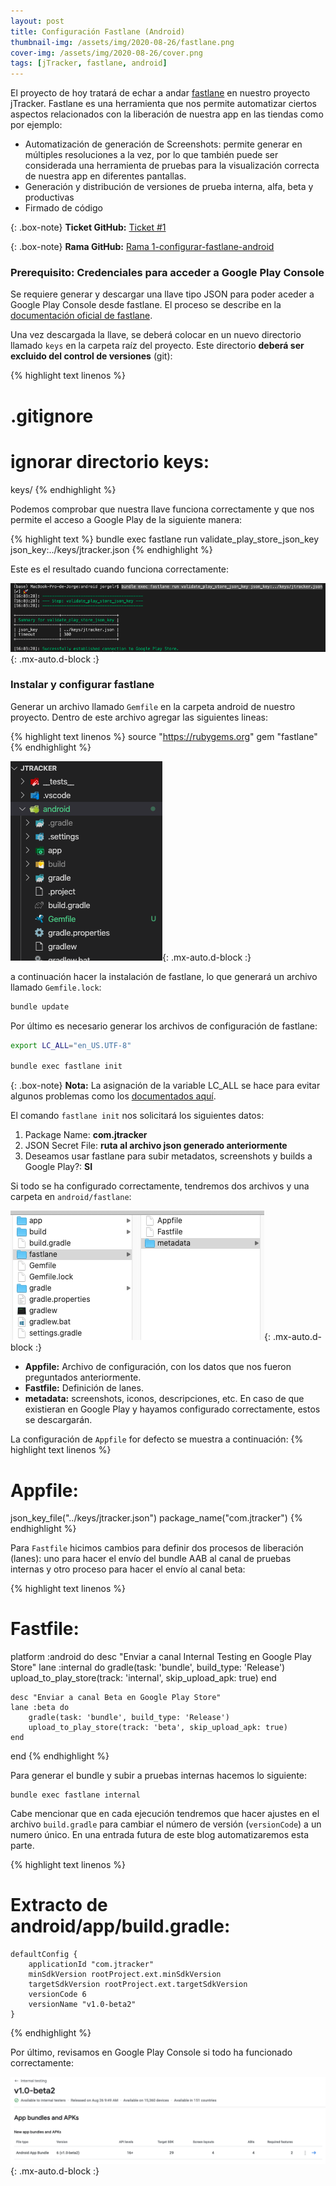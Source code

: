 ```yaml
---
layout: post
title: Configuración Fastlane (Android)
thumbnail-img: /assets/img/2020-08-26/fastlane.png
cover-img: /assets/img/2020-08-26/cover.png
tags: [jTracker, fastlane, android]
---
```


El proyecto de hoy tratará de echar a andar [fastlane](https://fastlane.tools/)
en nuestro proyecto jTracker. Fastlane es una herramienta que nos permite automatizar
ciertos aspectos relacionados con la liberación de nuestra app en las tiendas
como por ejemplo:

- Automatización de generación de Screenshots: permite generar en múltiples resoluciones
a la vez, por lo que también puede ser considerada una herramienta de pruebas para la
visualización correcta de nuestra app en diferentes pantallas.
- Generación y distribución de versiones de prueba interna, alfa, beta y productivas
- Firmado de código

{: .box-note}
**Ticket GitHub:** [Ticket #1](https://github.com/xiniomapps/jTracker/issues/1)

{: .box-note}
**Rama GitHub:** [Rama 1-configurar-fastlane-android](https://github.com/xiniomapps/jTracker/tree/1-configurar-fastlane-android)

### Prerequisito: Credenciales para acceder a Google Play Console

Se requiere generar y descargar una llave tipo JSON para poder aceder a Google
Play Console desde fastlane. El proceso se describe en la [documentación oficial
de fastlane](https://docs.fastlane.tools/getting-started/android/setup/#collect-your-google-credentials).


Una vez descargada la llave, se deberá colocar en un nuevo directorio llamado `keys`
en la carpeta raíz del proyecto. Este directorio **deberá ser excluido del control
de versiones** (git):

{% highlight text linenos %}
# .gitignore

# ignorar directorio keys:
keys/
{% endhighlight %}

Podemos comprobar que nuestra llave funciona correctamente y que nos permite el acceso a Google Play 
de la siguiente manera:

{% highlight text %}
bundle exec fastlane run validate_play_store_json_key json_key:../keys/jtracker.json
{% endhighlight %}

Este es el resultado cuando funciona correctamente:

![Conexión de prueba a Google Play Store](/assets/img/2020-08-26/002.png){: .mx-auto.d-block :}

### Instalar y configurar fastlane

Generar un archivo llamado ``Gemfile`` en la carpeta android de nuestro proyecto. Dentro de este archivo agregar las siguientes lineas:

{% highlight text linenos %}
source "https://rubygems.org"
gem "fastlane"
{% endhighlight %}

![Ubicación del archivo Gemfile](/assets/img/2020-08-26/001.png){: .mx-auto.d-block :}

a continuación hacer la instalación de fastlane, lo que generará un archivo llamado `Gemfile.lock`:

```sh
bundle update
```

Por último es necesario generar los archivos de configuración de fastlane:


```sh
export LC_ALL="en_US.UTF-8"

bundle exec fastlane init
```

{: .box-note}
**Nota:** La asignación de la variable LC_ALL se hace para evitar algunos
problemas como los [documentados aquí](https://github.com/fastlane/fastlane/issues/227).

El comando ``fastlane init`` nos solicitará los siguientes datos:

1. Package Name: **com.jtracker**
2. JSON Secret File: **ruta al archivo json generado anteriormente**
3. Deseamos usar fastlane para subir metadatos, screenshots y builds a Google Play?: **SI**

Si todo se ha configurado correctamente,
tendremos dos archivos y una carpeta en ``android/fastlane``:

![Archivos generados por fastlane](/assets/img/2020-08-26/003.png){: .mx-auto.d-block :}

- **Appfile:** Archivo de configuración, con los datos que nos fueron preguntados anteriormente.
- **Fastfile:** Definición de lanes.
- **metadata:** screenshots, iconos, descripciones, etc. En caso de que existieran
 en Google Play y hayamos configurado correctamente, estos se descargarán.


La configuración de `Appfile` for defecto se muestra a continuación:
{% highlight text linenos %}
# Appfile:

json_key_file("../keys/jtracker.json")
package_name("com.jtracker")
{% endhighlight %}

Para `Fastfile` hicimos cambios para definir dos procesos de liberación (lanes):
uno para hacer el envío del bundle AAB al canal de pruebas internas y otro
proceso para hacer el envío al canal beta:

{% highlight text linenos %}
# Fastfile:

platform :android do
    desc "Enviar a canal Internal Testing en Google Play Store"
    lane :internal do
        gradle(task: 'bundle', build_type: 'Release')
        upload_to_play_store(track: 'internal', skip_upload_apk: true)
    end

    desc "Enviar a canal Beta en Google Play Store"
    lane :beta do
        gradle(task: 'bundle', build_type: 'Release')
        upload_to_play_store(track: 'beta', skip_upload_apk: true)
    end
end
{% endhighlight %}

Para generar el bundle y subir a pruebas internas hacemos lo siguiente:

```
bundle exec fastlane internal
```

Cabe mencionar que en cada ejecución tendremos que hacer ajustes en el archivo
`build.gradle` para cambiar el número de versión (`versionCode`) a un numero único.
En una entrada futura de este blog automatizaremos esta parte.

{% highlight text linenos %}
# Extracto de android/app/build.gradle: 
    defaultConfig {
        applicationId "com.jtracker"
        minSdkVersion rootProject.ext.minSdkVersion
        targetSdkVersion rootProject.ext.targetSdkVersion
        versionCode 6
        versionName "v1.0-beta2"
    }
{% endhighlight %}

Por último, revisamos en Google Play Console si todo ha funcionado correctamente:

![Bundle en Google Play Console](/assets/img/2020-08-26/004.png){: .mx-auto.d-block :}